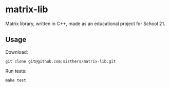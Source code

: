 # matrix-lib
Matrix library, written in C++, made as an educational project for School 21.

## Usage
Download:
```
git clone git@github.com:sisthers/matrix-lib.git
```
Run tests:
```
make test
```



